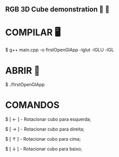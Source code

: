 ## RGB 3D Cube demonstration 🧊 🌈

# COMPILAR 🖥️
$ g++ main.cpp -o firstOpenGlApp -lglut -lGLU -lGL

# ABRIR 👀
$ ./firstOpenGlApp

# COMANDOS
$ [ ← ]  - Rotacionar cubo para esquerda;

$ [ → ]  - Rotacionar cubo para direita;

$ [ ↑ ]  - Rotacionar cubo para cima;

$ [ ↓ ]  - Rotacionar cubo para baixo;
